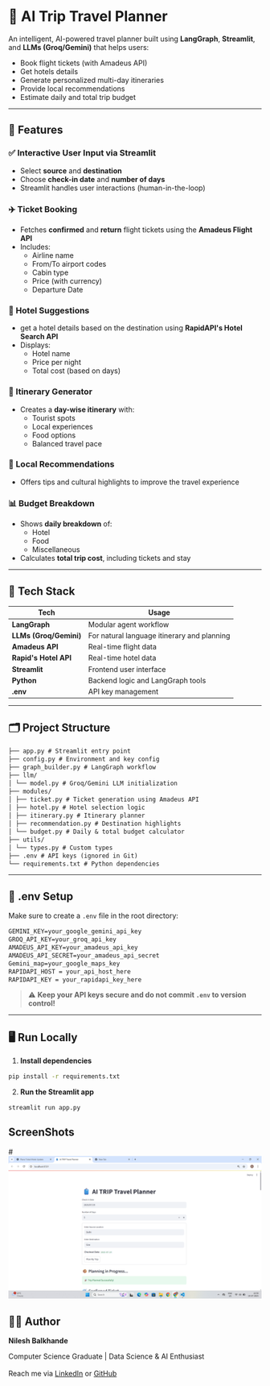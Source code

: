 # 🧳 AI Trip Travel Planner

An intelligent, AI-powered travel planner built using **LangGraph**, **Streamlit**, and **LLMs (Groq/Gemini)** that helps users:
- Book flight tickets (with Amadeus API)
- Get hotels details
- Generate personalized multi-day itineraries
- Provide local recommendations
- Estimate daily and total trip budget

---

## 🚀 Features

### ✅ Interactive User Input via Streamlit
- Select **source** and **destination**
- Choose **check-in date** and **number of days**
- Streamlit handles user interactions (human-in-the-loop)

### ✈️ Ticket Booking
- Fetches **confirmed** and **return** flight tickets using the **Amadeus Flight API**
- Includes:
  - Airline name
  - From/To airport codes
  - Cabin type
  - Price (with currency)
  - Departure Date

### 🏨 Hotel Suggestions
- get a hotel details based on the destination using **RapidAPI's Hotel Search API**
- Displays:
  - Hotel name
  - Price per night
  - Total cost (based on days)

### 📆 Itinerary Generator
- Creates a **day-wise itinerary** with:
  - Tourist spots
  - Local experiences
  - Food options
  - Balanced travel pace

### 📌 Local Recommendations
- Offers tips and cultural highlights to improve the travel experience

### 📊 Budget Breakdown
- Shows **daily breakdown** of:
  - Hotel
  - Food
  - Miscellaneous
- Calculates **total trip cost**, including tickets and stay

---

## 🧠 Tech Stack

| Tech | Usage |
|------|-------|
| **LangGraph** | Modular agent workflow |
| **LLMs (Groq/Gemini)** | For natural language itinerary and planning |
| **Amadeus API** | Real-time flight data |
| **Rapid's Hotel API** | Real-time hotel data |
| **Streamlit** | Frontend user interface |
| **Python** | Backend logic and LangGraph tools |
| **.env** | API key management |

---

## 🗂️ Project Structure

```
├── app.py # Streamlit entry point
├── config.py # Environment and key config
├── graph_builder.py # LangGraph workflow
├── llm/
│ └── model.py # Groq/Gemini LLM initialization
├── modules/
│ ├── ticket.py # Ticket generation using Amadeus API
│ ├── hotel.py # Hotel selection logic
│ ├── itinerary.py # Itinerary planner
│ ├── recommendation.py # Destination highlights
│ └── budget.py # Daily & total budget calculator
├── utils/
│ └── types.py # Custom types
├── .env # API keys (ignored in Git)
└── requirements.txt # Python dependencies
```


---

## 🔑 .env Setup

Make sure to create a `.env` file in the root directory:
```
GEMINI_KEY=your_google_gemini_api_key
GROQ_API_KEY=your_groq_api_key
AMADEUS_API_KEY=your_amadeus_api_key
AMADEUS_API_SECRET=your_amadeus_api_secret
Gemini_map=your_google_maps_key
RAPIDAPI_HOST = your_api_host_here
RAPIDAPI_KEY = your_rapidapi_key_here
```


> ⚠️ **Keep your API keys secure and do not commit `.env` to version control!**

---

## 🖥️ Run Locally

1. **Install dependencies**

```bash
pip install -r requirements.txt
```

2. **Run the Streamlit app**
```
streamlit run app.py
```

## ScreenShots
#![Homepage](screenshots/Screenshot(61).png)


## 👨‍💻 Author  
**Nilesh Balkhande**  

Computer Science Graduate | Data Science & AI Enthusiast  <br>  
Reach me via [LinkedIn](https://www.linkedin.com/in/nilesh-balkhande-662283323/) or [GitHub](https://github.com/nkbalkhande)


